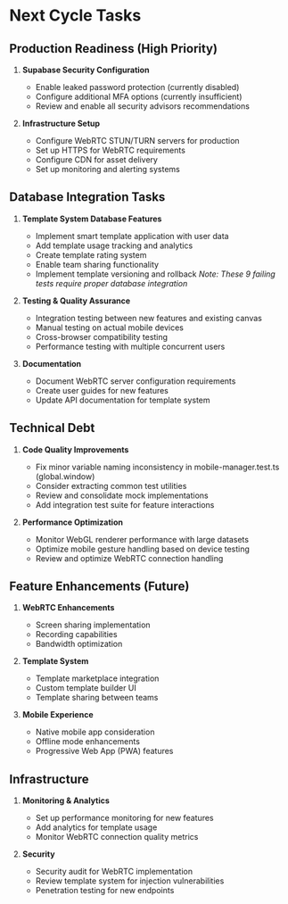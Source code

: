 # Next Cycle Tasks

## Production Readiness (High Priority)
1. **Supabase Security Configuration**
   - Enable leaked password protection (currently disabled)
   - Configure additional MFA options (currently insufficient)
   - Review and enable all security advisors recommendations

2. **Infrastructure Setup**
   - Configure WebRTC STUN/TURN servers for production
   - Set up HTTPS for WebRTC requirements
   - Configure CDN for asset delivery
   - Set up monitoring and alerting systems

## Database Integration Tasks
1. **Template System Database Features**
   - Implement smart template application with user data
   - Add template usage tracking and analytics
   - Create template rating system
   - Enable team sharing functionality
   - Implement template versioning and rollback
   *Note: These 9 failing tests require proper database integration*

2. **Testing & Quality Assurance**
   - Integration testing between new features and existing canvas
   - Manual testing on actual mobile devices
   - Cross-browser compatibility testing
   - Performance testing with multiple concurrent users

3. **Documentation**
   - Document WebRTC server configuration requirements
   - Create user guides for new features
   - Update API documentation for template system

## Technical Debt
1. **Code Quality Improvements**
   - Fix minor variable naming inconsistency in mobile-manager.test.ts (global.window)
   - Consider extracting common test utilities
   - Review and consolidate mock implementations
   - Add integration test suite for feature interactions

2. **Performance Optimization**
   - Monitor WebGL renderer performance with large datasets
   - Optimize mobile gesture handling based on device testing
   - Review and optimize WebRTC connection handling

## Feature Enhancements (Future)
1. **WebRTC Enhancements**
   - Screen sharing implementation
   - Recording capabilities
   - Bandwidth optimization

2. **Template System**
   - Template marketplace integration
   - Custom template builder UI
   - Template sharing between teams

3. **Mobile Experience**
   - Native mobile app consideration
   - Offline mode enhancements
   - Progressive Web App (PWA) features

## Infrastructure
1. **Monitoring & Analytics**
   - Set up performance monitoring for new features
   - Add analytics for template usage
   - Monitor WebRTC connection quality metrics

2. **Security**
   - Security audit for WebRTC implementation
   - Review template system for injection vulnerabilities
   - Penetration testing for new endpoints